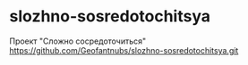 # slozhno-sosredotochitsya
Проект "Сложно сосредоточиться"
https://github.com/Geofantnubs/slozhno-sosredotochitsya.git
